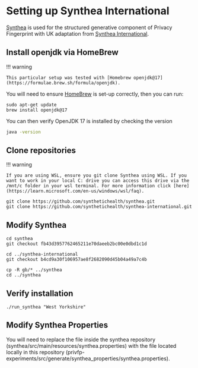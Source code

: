 # Setting up Synthea International

[Synthea](https://github.com/synthetichealth/synthea) is used for the structured generative component of Privacy Fingerprint with UK adaptation from [Synthea International](https://github.com/synthetichealth/synthea-international).

## Install openjdk via HomeBrew

!!! warning

    This particular setup was tested with [Homebrew openjdk@17](https://formulae.brew.sh/formula/openjdk).

You will need to ensure [HomeBrew](homebrew-install.md) is set-up correctly, then you can run:
``` shell title="Install openjdk@17"
sudo apt-get update
brew install openjdk@17
```

You can then verify OpenJDK 17 is installed by checking the version
```bash
java -version
```

## Clone repositories

!!! warning

    If you are using WSL, ensure you git clone Synthea using WSL. If you want to work in your local C: drive you can access this drive via the /mnt/c folder in your wsl terminal. For more information click [here](https://learn.microsoft.com/en-us/windows/wsl/faq).

``` shell title="Open a terminal in a projects directory"
git clone https://github.com/synthetichealth/synthea.git
git clone https://github.com/synthetichealth/synthea-international.git
```

## Modify Synthea

``` shell title="Checkout compatible versions"
cd synthea
git checkout fb43d3957762465211e70daeeb2bc00e0dbd1c1d

cd ../synthea-international
git checkout b4cd9a30f106957ae8f2682090d45b04a49a7c4b
```

``` shell title="Copy UK adaptation"
cp -R gb/* ../synthea
cd ../synthea
```

## Verify installation

``` shell title="Run Synthea"
./run_synthea "West Yorkshire"
```

## Modify Synthea Properties

You will need to replace the file inside the synthea repository (synthea/src/main/resources/synthea.properties) with the file located locally in this repository (privfp-experiments/src/generate/synthea_properties/synthea.properties).

